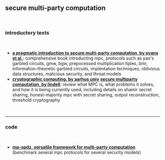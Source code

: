 ## secure multi-party computation

<br>

### introductory texts

<br>

* **[a pragmatic introduction to secure multi-party computation, by evans et al.](https://securecomputation.org/docs/pragmaticmpc.pdf)**: comprehensive book introducting mpc, protocols such as yao's garbled circuits, gmw, bgw, prepocessed multiplication tiples, bmr, information-theoretic garbled circuits, implentation techniques, oblivious data structures, malicious security, and threat models
* **[cryptographic computing, by aarhus univ](https://users-cs.au.dk/orlandi/crycom/)**
 **[secure multiparty computation, by lindell](https://eprint.iacr.org/2020/300.pdf)**: review what MPC is, what problems it solves, and how it is being currently used, including details on shamir secret sharing, honest-majority mpc with secret sharing, output reconstruction, threshold cryptography

<br>

---

### code

<br>

* **[mp-spdz, versatile framework for multi-party computation](https://github.com/data61/MP-SPDZ/tree/master?tab=readme-ov-file)** (benchmark several mpc protocols for several security models)
